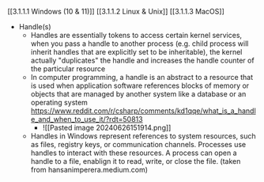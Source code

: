 [[3.1.1.1 Windows (10 & 11)]]
[[3.1.1.2 Linux & Unix]]
[[3.1.1.3 MacOS]]

- Handle(s)
	- Handles are essentially tokens to access certain kernel services, when you pass a handle to another process (e.g. child process will inherit handles that are explicitly set to be inheritable), the kernel actually "duplicates" the handle and increases the handle counter of the particular resource
	- In computer programming, a handle is an abstract to a resource that is used when application software references blocks of memory or objects that are managed by another system like a database or an operating system
	  https://www.reddit.com/r/csharp/comments/kd1qqe/what_is_a_handle_and_when_to_use_it/?rdt=50813
		- ![[Pasted image 20240626151914.png]]
	- Handles in Windows represent references to system resources, such as files, registry keys, or communication channels. Processes use handles to interact with these resources. A process can open a handle to a file, enablign it to read, write, or close the file. 
	 (taken from hansanimperera.medium.com)
	
